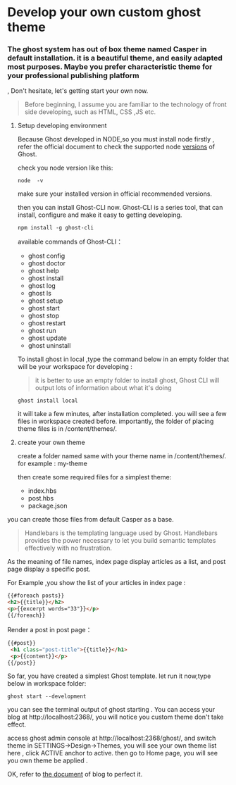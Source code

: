 # Develop your own custom ghost theme 
### The ghost system has out of box theme named Casper in default installation. it is a beautiful theme, and easily adapted  most purposes. Maybe you prefer characteristic theme for your professional publishing platform

, Don't hesitate, let's getting start your own now.

> Before beginning, I assume you are familiar to the technology of front side developing, such as HTML, CSS ,JS etc.

1. Setup developing environment 

   Because Ghost developed in NODE,so you must install node firstly , refer the official document  to check the supported node [versions](https://docs.ghost.org/docs/supported-node-versions) of Ghost.  

   check you node version like this:
   
   `
    node  -v 
   `
 
    make sure your installed version in official recommended versions.

    then you can install Ghost-CLI now.
    Ghost-CLI is a series tool, that can install, configure and make it easy to getting developing.

     `
     npm install -g ghost-cli
     `

    available commands of Ghost-CLI：

    - ghost config
    - ghost doctor
    - ghost help
    - ghost install
    - ghost log
    - ghost ls
    - ghost setup
    - ghost start
    - ghost stop
    - ghost restart
    - ghost run
    - ghost update
    - ghost uninstall

    To install ghost in local ,type the command below in an empty folder that will be your workspace for developing :

    > it is better to use an empty folder to install ghost, Ghost CLI will output lots of information about what it's doing

    `ghost install local`

    it will take a few minutes, after installation completed. you will see a few files in workspace created before. importantly, the folder of placing theme files is in /content/themes/.


2. create your own theme 

    create a folder named same with your theme name in /content/themes/. for example : my-theme

    then create some required files for a simplest theme:

    - index.hbs
    - post.hbs
    - package.json

you can create those files from default Casper as a base.

>Handlebars is the templating language used by Ghost. Handlebars provides the power necessary to let you build semantic templates effectively with no frustration.

As the meaning of file names, index page display articles as a list, and post page display a specific post. 

For Example ,you show the list of your articles in index page :

``` HTML
{{#foreach posts}}
<h2>{{title}}</h2>
<p>{{excerpt words="33"}}</p>
{{/foreach}}
```
Render a post in post page：

``` html
{{#post}}
 <h1 class="post-title">{{title}}</h1>
 <p>{{content}}</p>
{{/post}}  
```

So far, you have created a simplest Ghost template. let run it now,type below in workspace folder:

``` shell
ghost start --development
```

you can see the terminal output of ghost starting .
You can access your blog at http://localhost:2368/, you will notice you custom theme don't take effect. 

access ghost admin console at http://localhost:2368/ghost/, and switch theme in SETTINGS->Design->Themes, you will see your own theme list here , click ACTIVE anchor to active. then go to Home page, you will see you own theme be applied .

OK, refer to [the document](https://themes.ghost.org/docs/about) of blog to perfect it.










